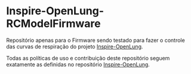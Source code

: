 # Inspire-OpenLung-RCModelFirmware

Repositório apenas para o Firmware sendo testado para fazer o controle das curvas de respiração do projeto [Inspire-OpenLung](https://github.com/Inspire-Poli-USP/Inspire-OpenLung).

Todas as políticas de uso e contribuição deste repositório seguem exatamente as definidas no repositório [Inspire-OpenLung](https://github.com/Inspire-Poli-USP/Inspire-OpenLung).
